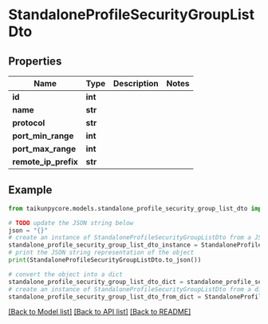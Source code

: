 # StandaloneProfileSecurityGroupListDto


## Properties

Name | Type | Description | Notes
------------ | ------------- | ------------- | -------------
**id** | **int** |  | 
**name** | **str** |  | 
**protocol** | **str** |  | 
**port_min_range** | **int** |  | 
**port_max_range** | **int** |  | 
**remote_ip_prefix** | **str** |  | 

## Example

```python
from taikunpycore.models.standalone_profile_security_group_list_dto import StandaloneProfileSecurityGroupListDto

# TODO update the JSON string below
json = "{}"
# create an instance of StandaloneProfileSecurityGroupListDto from a JSON string
standalone_profile_security_group_list_dto_instance = StandaloneProfileSecurityGroupListDto.from_json(json)
# print the JSON string representation of the object
print(StandaloneProfileSecurityGroupListDto.to_json())

# convert the object into a dict
standalone_profile_security_group_list_dto_dict = standalone_profile_security_group_list_dto_instance.to_dict()
# create an instance of StandaloneProfileSecurityGroupListDto from a dict
standalone_profile_security_group_list_dto_from_dict = StandaloneProfileSecurityGroupListDto.from_dict(standalone_profile_security_group_list_dto_dict)
```
[[Back to Model list]](../README.md#documentation-for-models) [[Back to API list]](../README.md#documentation-for-api-endpoints) [[Back to README]](../README.md)



